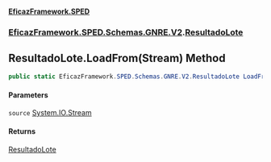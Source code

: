 #### [EficazFramework.SPED](EficazFrameworkSPED.md 'EficazFramework SPED')
### [EficazFramework.SPED.Schemas.GNRE.V2](EficazFramework.SPED.Schemas.GNRE.V2.md 'EficazFramework.SPED.Schemas.GNRE.V2').[ResultadoLote](EficazFramework.SPED.Schemas.GNRE.V2/ResultadoLote.md 'EficazFramework.SPED.Schemas.GNRE.V2.ResultadoLote')

## ResultadoLote.LoadFrom(Stream) Method

```csharp
public static EficazFramework.SPED.Schemas.GNRE.V2.ResultadoLote LoadFrom(System.IO.Stream source);
```
#### Parameters

<a name='EficazFramework.SPED.Schemas.GNRE.V2.ResultadoLote.LoadFrom(System.IO.Stream).source'></a>

`source` [System.IO.Stream](https://docs.microsoft.com/en-us/dotnet/api/System.IO.Stream 'System.IO.Stream')

#### Returns
[ResultadoLote](EficazFramework.SPED.Schemas.GNRE.V2/ResultadoLote.md 'EficazFramework.SPED.Schemas.GNRE.V2.ResultadoLote')